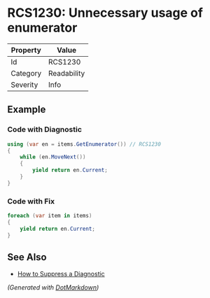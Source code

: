 # RCS1230: Unnecessary usage of enumerator

| Property | Value       |
| -------- | ----------- |
| Id       | RCS1230     |
| Category | Readability |
| Severity | Info        |

## Example

### Code with Diagnostic

```csharp
using (var en = items.GetEnumerator()) // RCS1230
{
    while (en.MoveNext())
    {
        yield return en.Current;
    }
}
```

### Code with Fix

```csharp
foreach (var item in items)
{
    yield return en.Current;
}
```

## See Also

* [How to Suppress a Diagnostic](../HowToConfigureAnalyzers.md#how-to-suppress-a-diagnostic)


*\(Generated with [DotMarkdown](http://github.com/JosefPihrt/DotMarkdown)\)*